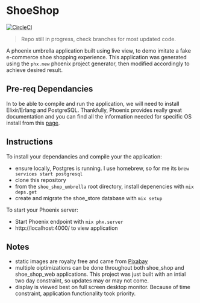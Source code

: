 # ShoeShop

[![CircleCI](https://dl.circleci.com/status-badge/img/gh/r-lawrence/shoe_shop/tree/main.svg?style=svg)](https://dl.circleci.com/status-badge/redirect/gh/r-lawrence/shoe_shop/tree/main)

> Repo still in progress, check branches for most updated code.

A phoenix umbrella application built using live view, to demo imitate a fake e-commerce shoe shopping experience.  This application was generated using the `phx.new` phoenix project generator, then modified accordingly to achieve desired result.
## Pre-req Dependancies

In to be able to compile and run the application, we will need to install Elixir/Erlang and PostgreSQL.  Thankfully, Phoenix provides really great documentation and you can find all the information needed for specific OS install from this [page](https://hexdocs.pm/phoenix/installation.html).
## Instructions

To install your dependancies and compile your the application:
  * ensure locally, Postgres is running.  I use homebrew, so for me its `brew services start postgresql`
  * clone this repository 
  * from the `shoe_shop_umbrella` root directory, install depenencies with `mix deps.get`
  * create and migrate the shoe_store database with `mix setup`

To start your Phoenix server:
  * Start Phoenix endpoint with `mix phx.server`
  * http://localhost:4000/ to view application

## Notes
  * static images are royalty free and came from [Pixabay](https://pixabay.com/)
  * multiple oiptimizations can be done throughout both shoe_shop and shoe_shop_web applications.  This project was just built with an intial two day constraint, so updates may or may not come.
  * display is viewed best on full screen desktop monitor.  Because of time constraint, application functionality took priority.




  